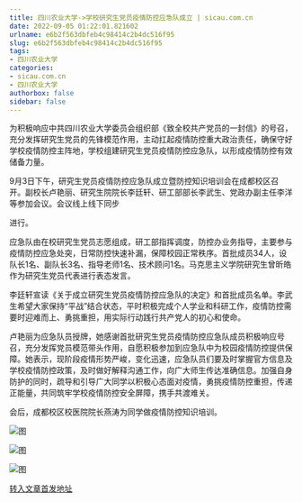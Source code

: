 ```yaml
---
title: 四川农业大学->学校研究生党员疫情防控应急队成立 | sicau.com.cn
date: 2022-09-05 01:22:01.821602
urlname: e6b2f563dbfeb4c98414c2b4dc516f95
slug: e6b2f563dbfeb4c98414c2b4dc516f95
tags: 
- 四川农业大学
categories:
- sicau.com.cn
- 四川农业大学
authorbox: false
sidebar: false
---
```

为积极响应中共四川农业大学委员会组织部《致全校共产党员的一封信》的号召，充分发挥研究生党员的先锋模范作用，主动扛起疫情防控重大政治责任，确保守好学校疫情防控主阵地，学校组建研究生党员疫情防控应急队，以形成疫情防控有效储备力量。

9月3日下午，研究生党员疫情防控应急队成立暨防控知识培训会在成都校区召开。副校长卢艳丽、研究生院院长李廷轩、研工部部长李武生、党政办副主任李洋等参加会议。会议线上线下同步
<!--more-->
进行。

应急队由在校研究生党员志愿组成，研工部指挥调度，防控办业务指导，主要参与疫情防控应急处突，日常防控快速补漏，保障校园正常秩序。首批成员34人，设队长1名、副队长3名、指导老师1名、技术顾问1名。马克思主义学院研究生曾昕皓作为研究生党员代表进行表态发言。

李廷轩宣读《关于成立研究生党员疫情防控应急队的决定》和首批成员名单。李武生希望大家保持“平战”结合状态，平时积极完成个人学业和科研工作，疫情防控需要时迎难而上、勇挑重担，用实际行动践行共产党人的初心和使命。

卢艳丽为应急队员授牌，她感谢首批研究生党员疫情防控应急队成员积极响应号召，充分发挥党员模范带头作用，自愿积极参加到应急队中为校园疫情防控提供保障。她表示，现阶段疫情形势严峻，变化迅速，应急队员们要及时掌握官方信息及学校疫情防控政策，及时做好解释沟通工作，向广大师生传达准确信息。加强自身防护的同时，疏导和引导广大同学以积极心态面对疫情，勇挑疫情防控重担，传递正能量，共同筑牢学校疫情防控安全屏障，携手共渡难关。

会后，成都校区校医院院长燕涛为同学做疫情防控知识培训。

![图](https://news.sicau.edu.cn/__local/B/C3/CC/CEAAD210E204DD9DCEDF6C9C85D_E66242C1_1A054.jpg)

![图](https://news.sicau.edu.cn/__local/C/87/06/1052627A960D98DD18F8D5463E1_90E36929_13455.jpg)

![图](https://news.sicau.edu.cn/__local/2/4F/89/1B926F8AFDF12D030E7CD4C38C2_D45733B8_22179.jpg)

[转入文章首发地址](https://news.sicau.edu.cn/info/1078/69344.htm)